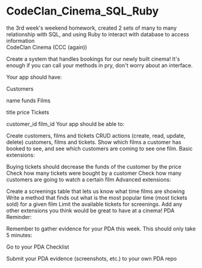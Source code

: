 # CodeClan_Cinema_SQL_Ruby
the 3rd week's weekend homework, created 2 sets of many to many relationship with SQL, and using Ruby to interact with database to access information  
CodeClan Cinema (CCC (again))

Create a system that handles bookings for our newly built cinema! It's enough if you can call your methods in pry, don't worry about an interface.

Your app should have:

Customers

name
funds
Films

title
price
Tickets

customer_id
film_id
Your app should be able to:

Create customers, films and tickets
CRUD actions (create, read, update, delete) customers, films and tickets.
Show which films a customer has booked to see, and see which customers are coming to see one film.
Basic extensions:

Buying tickets should decrease the funds of the customer by the price
Check how many tickets were bought by a customer
Check how many customers are going to watch a certain film
Advanced extensions:

Create a screenings table that lets us know what time films are showing
Write a method that finds out what is the most popular time (most tickets sold) for a given film
Limit the available tickets for screenings.
Add any other extensions you think would be great to have at a cinema!
PDA Reminder:

Remember to gather evidence for your PDA this week. This should only take 5 minutes:

Go to your PDA Checklist

Submit your PDA evidence (screenshots, etc.) to your own PDA repo
